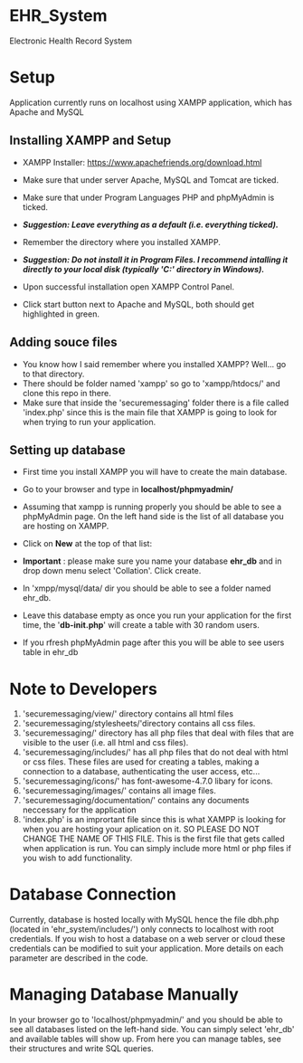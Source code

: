 # EHR_System
Electronic Health Record System

# Setup
Application currently runs on localhost using XAMPP application, which has Apache and MySQL

## Installing XAMPP and Setup
- XAMPP Installer: https://www.apachefriends.org/download.html

- Make sure that under server Apache, MySQL and Tomcat are ticked.
- Make sure that under Program Languages PHP and phpMyAdmin is ticked.
- <b><i>Suggestion: Leave everything as a default (i.e. everything ticked).</b></i>

- Remember the directory where you installed XAMPP.
- <b><i>Suggestion: Do not install it in Program Files. I recommend intalling it directly to your local disk (typically 'C:' directory in Windows).</b></i>

- Upon successful installation open XAMPP Control Panel.
- Click start button next to Apache and MySQL, both should get highlighted in green.

## Adding souce files

- You know how I said remember where you installed XAMPP? Well... go to that directory.
- There should be folder named 'xampp' so go to 'xampp/htdocs/' and clone this repo in there.
- Make sure that inside the 'securemessaging' folder there is a file called 'index.php' since this is the main file that XAMPP is going to look for when trying to run your application.

## Setting up database

- First time you install XAMPP you will have to create the main database.

- Go to your browser and type in <b>localhost/phpmyadmin/</b>
- Assuming that xampp is running properly you should be able to see a phpMyAdmin page. On the left hand side is the list of all database you are hosting on XAMPP.
- Click on <b>New</b> at the top of that list:
- <b>Important</b> : please make sure you name your database <b>ehr_db</b> and in drop down menu select 'Collation'. Click create.

- In 'xmpp/mysql/data/ dir you should be able to see a folder named ehr_db.

- Leave this database empty as once you run your application for the first time, the '<b>db-init.php</b>' will create a table with 30 random users.

- If you rfresh phpMyAdmin page after this you will be able to see users table in ehr_db

# Note to Developers
1. 'securemessaging/view/' directory contains all html files
2. 'securemessaging/stylesheets/'directory contains all css files.
3. 'securemessaging/' directory has all php files that deal with files that are visible to the user (i.e. all html and css files).
4. 'securemessaging/includes/' has all php files that do not deal with html or css files. These files are used for creating a tables, making a connection to a database, authenticating the user access, etc...
5. 'securemessaging/icons/' has font-awesome-4.7.0 libary for icons.
6. 'securemessaging/images/' contains all image files.
7. 'securemessaging/documentation/' contains any documents neccessary for the application
5. 'index.php' is an imprortant file since this is what XAMPP is looking for when you are hosting your aplication on it. SO PLEASE DO NOT CHANGE THE NAME OF THIS FILE. This is the first file that gets called when application is run. You can simply include more html or php files if you wish to add functionality.

# Database Connection
Currently, database is hosted locally with MySQL hence the file dbh.php (located in 'ehr_system/includes/') only connects to localhost with root credentials. If you wish to host a database on a web server or cloud these credentials can be modified to suit your application. More details on each parameter are described in the code.

# Managing Database Manually
In your browser go to 'localhost/phpmyadmin/' and you should be able to see all databases listed on the left-hand side. You can simply select 'ehr_db' and available tables will show up. From here you can manage tables, see their structures and write SQL queries.







